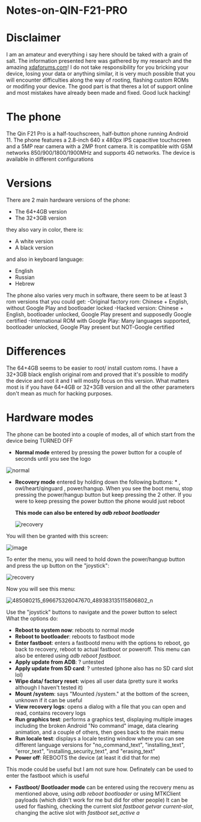 # Notes-on-QIN-F21-PRO
# Disclaimer
I am an amateur and everything i say here should be taked with a grain of salt.
The information presented here was gathered by my research and the amazing [xdaforums.com](https://xdaforums.com/)!
I do not take responsibility for you bricking your device, losing your data or anything similar,
it is very much possible that you will encounter difficulties along the way of rooting, flashing
custom ROMs or modifing your device. The good part is that theres a lot of support online and most
mistakes have already been made and fixed. Good luck hacking!

# The phone
The Qin F21 Pro is a half-touchscreen, half-button phone running Android 11.
The phone features a 2.8-inch 640 x 480px IPS capacitive touchscreen and a 5MP rear camera with a 2MP front camera.
It is compatible with GSM networks 850/900/1800/1900MHz and supports 4G networks.
The device is available in different configurations

# Versions
There are 2 main hardware versions of the phone:
- The 64+4GB version
- The 32+3GB version

they also vary in color, there is:
- A white version
- A black version

and also in keyboard language:
- English
- Russian
- Hebrew

The phone also varies very much in software, there seem to be at least 3 rom versions that you could get:
-Original factory rom: Chinese + English, without Google Play and bootloader locked
-Hacked version: Chinese + English, bootloader unlocked, Google Play present and supposedly Google certified 
-International ROM with Google Play: Many languages supported, bootloader unlocked, Google Play present but NOT-Google certified

# Differences
The 64+4GB seems to be easier to root/ install custom roms.
I have a 32+3GB black english original rom and proved that it's possible to modify the device and root it and I
will mostly focus on this version. What matters most is if you have 64+4GB or 32+3GB version and all the other parameters don't mean as
much for hacking purposes.

# Hardware modes
The phone can be booted into a couple of modes, all of which start from the device being TURNED OFF
- **Normal mode** entered by pressing the power button for a couple of seconds until you see the logo

![normal](https://github.com/user-attachments/assets/fd88e24c-d9e9-4881-8113-91b7e388cf6f)



- **Recovery mode** entered by holding down the following buttons: * , owl/heart/qinguard , power/hangup. 
  When you see the boot menu, stop pressing the power/hangup button but keep pressing the 2 other.
  If you were to keep pressing the power button the phone would just reboot

  **This mode can also be entered by *adb reboot bootloader***
  
  ![recovery](https://github.com/user-attachments/assets/85496ee0-80f1-4552-ac21-1b2465d80fcf)

 You will then be granted with this screen:

 ![image](https://github.com/user-attachments/assets/51cc821b-59e7-48a0-a0bd-fc692de65811)

 To enter the menu, you will need to hold down the power/hangup button and press the up button on the "joystick":

 ![recovery](https://github.com/user-attachments/assets/a6db75fb-3d77-4a43-ae24-dc5f90d402d2)

 Now you will see this menu:
 
![485080215_696675326047670_489383135115806802_n](https://github.com/user-attachments/assets/243b470e-849d-4587-ae87-5ba379ebf61d)

Use the "joystick" buttons to navigate and the power button to select  
What the options do:  
- **Reboot to system now**: reboots to normal mode  
- **Reboot to bootloader**: reboots to fastboot mode  
- **Enter fastboot**: enters a fastbootd menu with the options to reboot, go back to recovery, reboot to actual fastboot or poweroff. This menu can also be entered using *adb reboot fastboot.*
- **Apply update from ADB**: ? untested  
- **Apply update from SD card**: ? untested (phone also has no SD card slot lol)  
- **Wipe data/ factory reset**: wipes all user data (pretty sure it works although I haven't tested it)  
- **Mount /system**: says "Mounted /system." at the bottom of the screen, unknown if it can be useful  
- **View recovery logs**: opens a dialog with a file that you can open and read, contains recovery logs  
- **Run graphics test**: performs a graphics test, displaying multiple images including the broken Android "No command" image, data clearing animation, and a couple of others, then goes back to the main menu  
- **Run locale test**: displays a locale testing window where you can see different language versions for "no_command_text", "installing_text", "error_text", "installing_security_text", and "erasing_text"  
- **Power off**: REBOOTS the device (at least it did that for me)  

This mode could be useful but I am not sure how. Definately can be used to enter the fastboot which is useful



- **Fastboot/ Bootloader mode** can be entered using the recovery menu as mentioned above, using *adb reboot bootloader* or using MTKClient payloads (which didn't work for me but did for other people)
  It can be used for flashing, checking the current slot *fastboot getvar current-slot*, changing the active slot with *fastboot set_active a*
